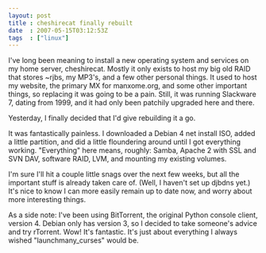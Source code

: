 ```yaml
---
layout: post
title : cheshirecat finally rebuilt
date  : 2007-05-15T03:12:53Z
tags  : ["linux"]
---
```

I've long been meaning to install a new operating system and services on my home server, cheshirecat.  Mostly it only exists to host my big old RAID that stores ~rjbs, my MP3's, and a few other personal things.  It used to host my website, the primary MX for manxome.org, and some other important things, so replacing it was going to be a pain.  Still, it was running Slackware 7, dating from 1999, and it had only been patchily upgraded here and there.

Yesterday, I finally decided that I'd give rebuilding it a go.

It was fantastically painless.  I downloaded a Debian 4 net install ISO, added a little partition, and did a little floundering around until I got everything working.  "Everything" here means, roughly: Samba, Apache 2 with SSL and SVN DAV, software RAID, LVM, and mounting my existing volumes.

I'm sure I'll hit a couple little snags over the next few weeks, but all the important stuff is already taken care of.  (Well, I haven't set up djbdns yet.) It's nice to know I can more easily remain up to date now, and worry about more interesting things.

As a side note:  I've been using BitTorrent, the original Python console client, version 4.  Debian only has version 3, so I decided to take someone's advice and try rTorrent.  Wow!  It's fantastic.  It's just about everything I always wished "launchmany_curses" would be. 
